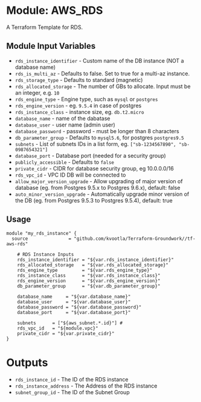 Module: AWS_RDS
===============

A Terraform Template for RDS.


Module Input Variables
----------------------

- `rds_instance_identifier`     - Custom name of the DB instance (NOT a database name)
- `rds_is_multi_az`             - Defaults to false. Set to true for a multi-az  instance.
- `rds_storage_type`            - Defaults to standard (magnetic)
- `rds_allocated_storage`       - The number of GBs to allocate. Input must be an integer, e.g. `10`
- `rds_engine_type`             - Engine type, such as `mysql` or `postgres`
- `rds_engine_version`          - eg. `9.5.4` in case of postgres
- `rds_instance_class`          - instance size, eg. `db.t2.micro`
- `database_name`               - name of the dabatase
- `database_user`               - user name (admin user)
- `database_password`           - password - must be longer than 8 characters
- `db_parameter_group`          - Defaults to `mysql5.6`, for postgres `postgres9.5`
- `subnets`                     - List of subnets IDs in a list form, eg. `["sb-1234567890", "sb-0987654321"]`
- `database_port`               - Database port (needed for a security group)
- `publicly_accessible`         - Defaults to `false`
- `private_cidr`                - CIDR for database security group, eg 10.0.0.0/16
- `rds_vpc_id`                  - VPC ID DB will be connected to
- `allow_major_version_upgrade` - Allow upgrading of major version of database (eg. from Postgres 9.5.x to Postgres 9.6.x), default: false
- `auto_minor_version_upgrade`  - Automatically upgrade minor version of the DB (eg. from Postgres 9.5.3 to Postgres 9.5.4), default: true

Usage
-----

```hcl
module "my_rds_instance" {
  source               = "github.com/kvootla/Terraform-Groundwork//tf-aws-rds"

    # RDS Instance Inputs
    rds_instance_identifier = "${var.rds_instance_identifier}"
    rds_allocated_storage   = "${var.rds_allocated_storage}"
    rds_engine_type         = "${var.rds_engine_type}"
    rds_instance_class      = "${var.rds_instance_class}"
    rds_engine_version      = "${var.rds_engine_version}"
    db_parameter_group      = "${var.db_parameter_group}"

    database_name     = "${var.database_name}"
    database_user     = "${var.database_user}"
    database_password = "${var.database_password}"
    database_port     = "${var.database_port}"

    subnets      = ["${aws_subnet.*.id}"] #
    rds_vpc_id   = "${module.vpc}"
    private_cidr = "${var.private_cidr}"
}
```

Outputs
=======

- `rds_instance_id`      - The ID of the RDS instance
- `rds_instance_address` - The Address of the RDS instance
- `subnet_group_id`      - The ID of the Subnet Group

